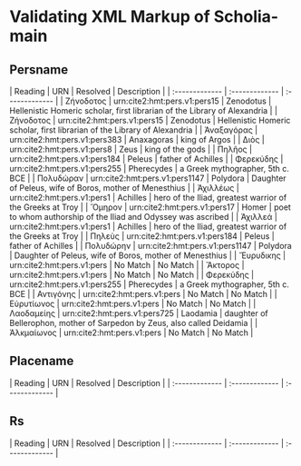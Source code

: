 # Validating XML Markup of Scholia-main


## Persname 

| Reading | URN | Resolved | Description |
| :------------- | :------------- | :------------- |
| Ζήνοδοτος | urn:cite2:hmt:pers.v1:pers15 | Zenodotus | Hellenistic Homeric scholar, first librarian of the Library of Alexandria | 
| Ζήνοδοτος | urn:cite2:hmt:pers.v1:pers15 | Zenodotus | Hellenistic Homeric scholar, first librarian of the Library of Alexandria | 
| Ἀναξαγόρας | urn:cite2:hmt:pers.v1:pers383 | Anaxagoras | king of Argos | 
| Διὸς | urn:cite2:hmt:pers.v1:pers8 | Zeus | king of the gods | 
| Πηλῆος | urn:cite2:hmt:pers.v1:pers184 | Peleus | father of Achilles | 
| Φερεκύδης | urn:cite2:hmt:pers.v1:pers255 | Pherecydes | a Greek mythographer, 5th c. BCE | 
| Πολυδώραν | urn:cite2:hmt:pers.v1:pers1147 | Polydora | Daughter of Peleus, wife of Boros, mother of Menesthius | 
| Ἀχιλλέως | urn:cite2:hmt:pers.v1:pers1 | Achilles | hero of the Iliad, greatest warrior of the Greeks at Troy | 
| Ὅμηρον | urn:cite2:hmt:pers.v1:pers17 | Homer | poet to whom authorship of the Iliad and Odyssey was ascribed | 
| Ἀχιλλεά | urn:cite2:hmt:pers.v1:pers1 | Achilles | hero of the Iliad, greatest warrior of the Greeks at Troy | 
| Πηλεὺς | urn:cite2:hmt:pers.v1:pers184 | Peleus | father of Achilles | 
| Πολυδώρην | urn:cite2:hmt:pers.v1:pers1147 | Polydora | Daughter of Peleus, wife of Boros, mother of Menesthius | 
| Ἔυρυδικης | urn:cite2:hmt:pers.v1:pers | <span class='nomatch text-danger'>No Match</span> | <span class='nomatch text-danger'>No Match</span> | 
| Ἄκτορος | urn:cite2:hmt:pers.v1:pers | <span class='nomatch text-danger'>No Match</span> | <span class='nomatch text-danger'>No Match</span> | 
| Φερεκύδης | urn:cite2:hmt:pers.v1:pers255 | Pherecydes | a Greek mythographer, 5th c. BCE | 
| Αντιγόνης | urn:cite2:hmt:pers.v1:pers | <span class='nomatch text-danger'>No Match</span> | <span class='nomatch text-danger'>No Match</span> | 
| Εὐρυτίωνος | urn:cite2:hmt:pers.v1:pers | <span class='nomatch text-danger'>No Match</span> | <span class='nomatch text-danger'>No Match</span> | 
| Λαοδαμείης | urn:cite2:hmt:pers.v1:pers725 | Laodamia | daughter of Bellerophon, mother of Sarpedon by Zeus, also called Deidamia | 
| Ἀλκμαίωνος | urn:cite2:hmt:pers.v1:pers | <span class='nomatch text-danger'>No Match</span> | <span class='nomatch text-danger'>No Match</span> | 

## Placename 

| Reading | URN | Resolved | Description |
| :------------- | :------------- | :------------- |

## Rs 

| Reading | URN | Resolved | Description |
| :------------- | :------------- | :------------- |
